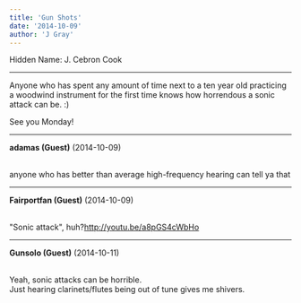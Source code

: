```yaml
---
title: 'Gun Shots'
date: '2014-10-09'
author: 'J Gray'
---
```


<p>Hidden Name: J. Cebron Cook</p><hr><p>Anyone who has spent any amount of time next to a ten year old practicing a woodwind instrument for the first time knows how horrendous a sonic attack can be. :)</p><p>See you Monday!</p>

---
**adamas (Guest)** (2014-10-09)

<br> anyone who has better than average high-frequency hearing can tell ya that<br>

---
**Fairportfan (Guest)** (2014-10-09)

<br>"Sonic attack", huh?http://youtu.be/a8pGS4cWbHo

---
**Gunsolo (Guest)** (2014-10-11)

<br> Yeah, sonic attacks can be horrible.<br>Just hearing clarinets/flutes being out of tune gives me shivers.<br>

